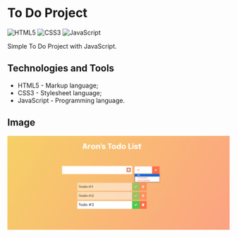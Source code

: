 # To Do Project

![HTML5](https://img.shields.io/badge/html5-%23E34F26.svg?style=for-the-badge&logo=html5&logoColor=white) ![CSS3](https://img.shields.io/badge/css3-%231572B6.svg?style=for-the-badge&logo=css3&logoColor=white) ![JavaScript](https://img.shields.io/badge/javascript-%23323330.svg?style=for-the-badge&logo=javascript&logoColor=%23F7DF1E)

Simple To Do Project with JavaScript.

## Technologies and Tools

- HTML5 - Markup language;
- CSS3 - Stylesheet language;
- JavaScript - Programming language.

## Image

<div align="center">
  <img src="./image.PNG">
</div>
